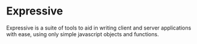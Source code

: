 # Expressive
Expressive is a suite of tools to aid in writing client and server applications with ease, using only simple javascript objects and functions.
